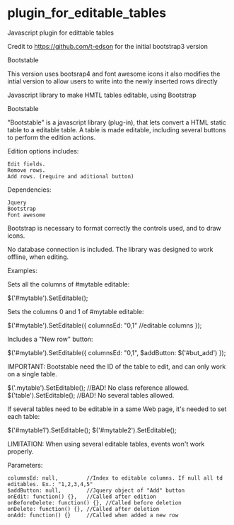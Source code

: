 # plugin_for_editable_tables
Javascript plugin for edittable tables


Credit to https://github.com/t-edson for the initial bootstrap3 version



Bootstable

This version uses bootsrap4 and font awesome icons it also modifies the intial version to allow users to write into the newly inserted rows directly

Javascript library to make HMTL tables editable, using Bootstrap

Bootstable

"Bootstable" is a javascript library (plug-in), that lets convert a HTML static table to a editable table. A table is made editable, including several buttons to perform the edition actions.

Edition options includes:

    Edit fields.
    Remove rows.
    Add rows. (require and aditional button)

Dependencies:

    Jquery
    Bootstrap
    Font awesome

Bootstrap is necessary to format correctly the controls used, and to draw icons.

No database connection is included. The library was designed to work offline, when editing.

Examples:

Sets all the columns of #mytable editable:

  $('#mytable').SetEditable();

Sets the columns 0 and 1 of #mytable editable:

  $('#mytable').SetEditable({
                columnsEd: "0,1" //editable columns 
  });

Includes a "New row" button:

  $('#mytable').SetEditable({
                columnsEd: "0,1", 
                $addButton: $('#but_add')
  });

IMPORTANT: Bootstable need the ID of the table to edit, and can only work on a single table.

  $('.mytable').SetEditable();  //BAD! No class reference allowed.
  $('table').SetEditable();     //BAD! No several tables allowed.

If several tables need to be editable in a same Web page, it's needed to set each table:

  $('#mytable1').SetEditable();
  $('#mytable2').SetEditable();

LIMITATION: When using several editable tables, events won't work properly.

Parameters:

    columnsEd: null,         //Index to editable columns. If null all td editables. Ex.: "1,2,3,4,5"
    $addButton: null,        //Jquery object of "Add" button
    onEdit: function() {},   //Called after edition
    onBeforeDelete: function() {}, //Called before deletion
    onDelete: function() {}, //Called after deletion
    onAdd: function() {}     //Called when added a new row
